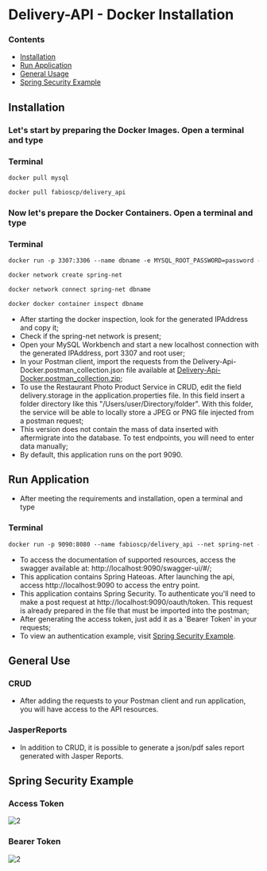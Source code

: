 <h1>Delivery-API - Docker Installation</h1>

### Contents
  
* [Installation](#installation)
* [Run Application](#run-application)
* [General Usage](#general-usage)
* [Spring Security Example](#spring)

## <a name="installation"></a>Installation

<h3> Let's start by preparing the Docker Images. Open a terminal and type </h3>

### Terminal
```xml
docker pull mysql 
```

```xml
docker pull fabioscp/delivery_api
```

<h3> Now let's prepare the Docker Containers. Open a terminal and type </h3>

### Terminal
```xml
docker run -p 3307:3306 --name dbname -e MYSQL_ROOT_PASSWORD=password -d mysql
```

```xml
docker network create spring-net
```

```xml
docker network connect spring-net dbname
```

```xml
docker docker container inspect dbname
```

- After starting the docker inspection, look for the generated IPAddress and copy it;
- Check if the spring-net network is present;
- Open your MySQL Workbench and start a new localhost connection with the generated IPAddress, port 3307 and root user;
- In your Postman client, import the requests from the Delivery-Api-Docker.postman_collection.json file available at [Delivery-Api-Docker.postman_collection.zip](https://github.com/Fa2bio/Delivery-Api/files/10377682/Delivery-Api-Docker.postman_collection.zip);
- To use the Restaurant Photo Product Service in CRUD, edit the field delivery.storage in the application.properties file. In this field insert a folder directory like this "/Users/user/Directory/folder". With this folder, the service will be able to locally store a JPEG or PNG file injected from a postman request;
- This version does not contain the mass of data inserted with aftermigrate into the database. To test endpoints, you will need to enter data manually;
- By default, this application runs on the port 9090.

## <a name="run-application"></a>Run Application

- After meeting the requirements and installation, open a terminal and type

### Terminal
```xml
docker run -p 9090:8080 --name fabioscp/delivery_api --net spring-net -e MYSQL_HOST=dbname -e MYSQL_USER=root -e MYSQL_PASSWORD=password -e MYSQL_PORT=3306 fabioscp/delivery_api

```

- To access the documentation of supported resources, access the swagger available at: http://localhost:9090/swagger-ui/#/;
- This application contains Spring Hateoas. After launching the api, access http://localhost:9090 to access the entry point.
- This application contains Spring Security. To authenticate you'll need to make a post request at http://localhost:9090/oauth/token. This request is already prepared in the file that must be imported into the postman;
- After generating the access token, just add it as a 'Bearer Token' in your requests;
- To view an authentication example, visit [Spring Security Example](#spring).

## <a name="general-usage"></a>General Use

### CRUD

* After adding the requests to your Postman client and run application, you will have access to the API resources.

### JasperReports
* In addition to CRUD, it is possible to generate a json/pdf sales report generated with Jasper Reports.

## <a name="spring"></a> Spring Security Example
### Access Token
![2](https://user-images.githubusercontent.com/41877566/211430700-83c8b996-115f-48d9-ad9b-8d755af2abf9.png)
### Bearer Token
![2](https://user-images.githubusercontent.com/41877566/208469558-b17f6936-880c-4e3c-a20e-ea37875c4b93.png)

